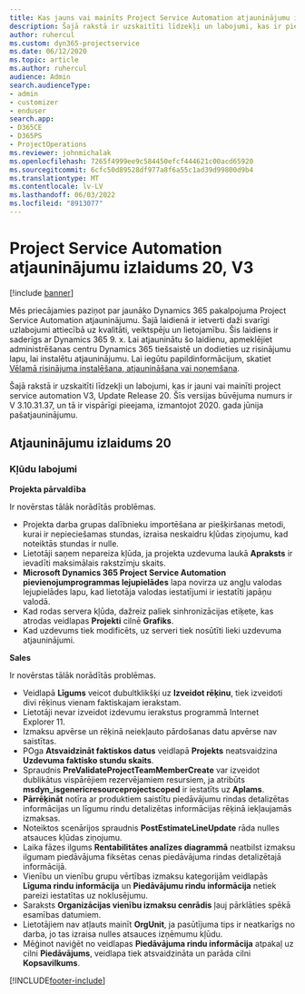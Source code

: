 ```yaml
---
title: Kas jauns vai mainīts Project Service Automation atjauninājumu izlaidumā 20, V3
description: Šajā rakstā ir uzskaitīti līdzekļi un labojumi, kas ir pieejami project service automation update release 20, V3
author: ruhercul
ms.custom: dyn365-projectservice
ms.date: 06/12/2020
ms.topic: article
ms.author: ruhercul
audience: Admin
search.audienceType:
- admin
- customizer
- enduser
search.app:
- D365CE
- D365PS
- ProjectOperations
ms.reviewer: johnmichalak
ms.openlocfilehash: 7265f4999ee9c584450efcf444621c00acd65920
ms.sourcegitcommit: 6cfc50d89528df977a8f6a55c1ad39d99800d9b4
ms.translationtype: MT
ms.contentlocale: lv-LV
ms.lasthandoff: 06/03/2022
ms.locfileid: "8913077"
---
```

# <a name="project-service-automation-update-release-20-v3"></a>Project Service Automation atjauninājumu izlaidums 20, V3

[!include [banner](../includes/psa-now-project-operations.md)]

Mēs priecājamies paziņot par jaunāko Dynamics 365 pakalpojuma Project Service Automation atjauninājumu. Šajā laidienā ir ietverti daži svarīgi uzlabojumi attiecībā uz kvalitāti, veiktspēju un lietojamību. Šis laidiens ir saderīgs ar Dynamics 365 9. x. Lai atjauninātu šo laidienu, apmeklējiet administrēšanas centru Dynamics 365 tiešsaistē un dodieties uz risinājumu lapu, lai instalētu atjauninājumu. Lai iegūtu papildinformācijum, skatiet [Vēlamā risinājuma instalēšana, atjaunināšana vai noņemšana](/power-platform/admin/install-remove-preferred-solution).

Šajā rakstā ir uzskaitīti līdzekļi un labojumi, kas ir jauni vai mainīti project service automation V3, Update Release 20. Šīs versijas būvējuma numurs ir V 3.10.31.37, un tā ir vispārīgi pieejama, izmantojot 2020. gada jūnija pašatjauninājumu.

## <a name="update-release-20"></a>Atjauninājumu izlaidums 20

### <a name="bug-fixes"></a>Kļūdu labojumi

**Projekta pārvaldība**

Ir novērstas tālāk norādītās problēmas.

- Projekta darba grupas dalībnieku importēšana ar piešķiršanas metodi, kurai ir nepieciešamas stundas, izraisa neskaidru kļūdas ziņojumu, kad noteiktās stundas ir nulle.
- Lietotāji saņem nepareiza kļūda, ja projekta uzdevuma laukā **Apraksts** ir ievadīti maksimālais rakstzīmju skaits.
- **Microsoft Dynamics 365 Project Service Automation pievienojumprogrammas lejupielādes** lapa novirza uz angļu valodas lejupielādes lapu, kad lietotāja valodas iestatījumi ir iestatīti japāņu valodā.
- Kad rodas servera kļūda, dažreiz paliek sinhronizācijas etiķete, kas atrodas veidlapas **Projekti** cilnē **Grafiks**.
- Kad uzdevums tiek modificēts, uz serveri tiek nosūtīti lieki uzdevuma atjauninājumi.

**Sales**

Ir novērstas tālāk norādītās problēmas.

- Veidlapā **Līgums** veicot dubultklikšķi uz **Izveidot rēķinu**, tiek izveidoti divi rēķinus vienam faktiskajam ierakstam.
- Lietotāji nevar izveidot izdevumu ierakstus programmā Internet Explorer 11.
- Izmaksu apvērse un rēķinā neiekļauto pārdošanas datu apvērse nav saistītas.
- POga **Atsvaidzināt faktiskos datus** veidlapā **Projekts** neatsvaidzina **Uzdevuma faktisko stundu skaits**.
- Spraudnis **PreValidateProjectTeamMemberCreate** var izveidot dublikātus vispārējiem rezervējamiem resursiem, ja atribūts **msdyn_isgenericresourceprojectscoped** ir iestatīts uz **Aplams**.
- **Pārrēķināt** notīra ar produktiem saistītu piedāvājumu rindas detalizētas informācijas un līgumu rindu detalizētas informācijas rēķinā iekļaujamās izmaksas.
- Noteiktos scenārijos spraudnis **PostEstimateLineUpdate** rāda nulles atsauces kļūdas ziņojumu.
- Laika fāzes ilgums **Rentabilitātes analīzes diagrammā** neatbilst izmaksu ilgumam piedāvājuma fiksētas cenas piedāvājuma rindas detalizētajā informācijā.
- Vienību un vienību grupu vērtības izmaksu kategorijām veidlapās **Līguma rindu informācija** un **Piedāvājumu rindu informācija** netiek pareizi iestatītas uz noklusējumu.
- Saraksts **Organizācijas vienību izmaksu cenrādis** ļauj pārklāties spēkā esamības datumiem.
- Lietotājiem nav atļauts mainīt **OrgUnit**, ja pasūtījuma tips ir neatkarīgs no darba, jo tas izraisa nulles atsauces izņēmumu kļūdu.
- Mēģinot naviģēt no veidlapas **Piedāvājuma rindu informācija** atpakaļ uz cilni **Piedāvājums**, veidlapa tiek atsvaidzināta un parāda cilni **Kopsavilkums**.


[!INCLUDE[footer-include](../includes/footer-banner.md)]
